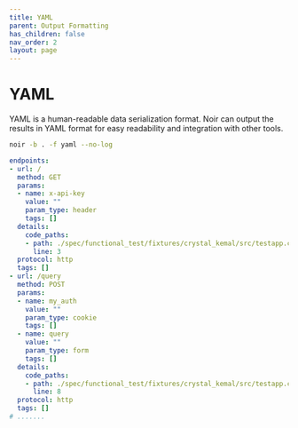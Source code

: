 ```yaml
---
title: YAML
parent: Output Formatting
has_children: false
nav_order: 2
layout: page
---
```


# YAML

YAML is a human-readable data serialization format. Noir can output the results in YAML format for easy readability and integration with other tools.

```bash
noir -b . -f yaml --no-log
```

```yaml
endpoints:
- url: /
  method: GET
  params:
  - name: x-api-key
    value: ""
    param_type: header
    tags: []
  details:
    code_paths:
    - path: ./spec/functional_test/fixtures/crystal_kemal/src/testapp.cr
      line: 3
  protocol: http
  tags: []
- url: /query
  method: POST
  params:
  - name: my_auth
    value: ""
    param_type: cookie
    tags: []
  - name: query
    value: ""
    param_type: form
    tags: []
  details:
    code_paths:
    - path: ./spec/functional_test/fixtures/crystal_kemal/src/testapp.cr
      line: 8
  protocol: http
  tags: []
# .......
```